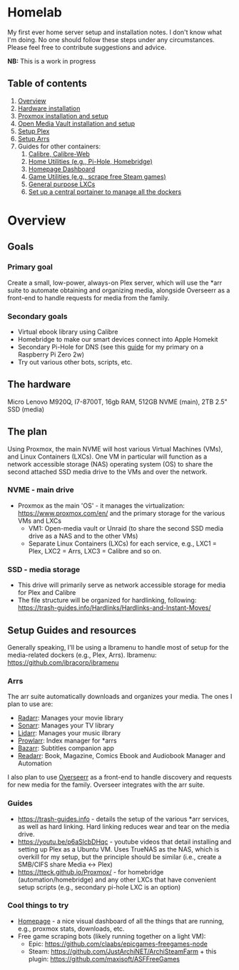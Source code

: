 # Homelab
My first ever home server setup and installation notes. I don't know what I'm doing. No one should follow these steps under any circumstances. Please feel free to contribute suggestions and advice.

**NB:** This is a work in progress

## Table of contents

1. [Overview](#Overview])
2. [Hardware installation](Hardware.md)
3. [Proxmox installation and setup](Proxmox.md)
4. [Open Media Vault installation and setup](OMV.md)
5. [Setup Plex](Plex/PlexLXC.md)
6. [Setup Arrs](Plex/Arrs.md)
7. Guides for other containers:
   1. [Calibre, Calibre-Web](LXCs/Media_Calibre.md)
   2. [Home Utilities (e.g., Pi-Hole, Homebridge)](LXCs/Home_Utilities.md)
   3. [Homepage Dashboard](LXCs/Dashboards_Homepage.md)
   4. [Game Utilities (e.g., scrape free Steam games)](LXCs/Game_Utilities.md)
   5. [General purpose LXCs](LXCs/General_LXCs.md)
   6. [Set up a central portainer to manage all the dockers](LXCs/Portainer.md)


# Overview

## Goals

### Primary goal

Create a small, low-power, always-on Plex server, which will use the *arr suite to automate obtaining and organizing media, alongside Overseerr as a front-end to handle requests for media from the family. 

### Secondary goals

- Virtual ebook library using Calibre 
- Homebridge to make our smart devices connect into Apple Homekit
- Secondary Pi-Hole for DNS (see this [guide](https://github.com/mgrimace/PiHole-Wireguard-and-Homebridge-on-Raspberry-Pi-Zero-2) for my primary on a Raspberry Pi Zero 2w)
- Try out various other bots, scripts, etc.

## The hardware

Micro Lenovo M920Q, I7-8700T, 16gb RAM, 512GB NVME (main), 2TB 2.5" SSD (media)

## The plan

Using Proxmox, the main NVME will host various Virtual Machines (VMs), and Linux Containers (LXCs). One VM in particular will function as a network accessible storage (NAS) operating system (OS) to share the second attached SSD media drive to the VMs and over the network. 

### NVME - main drive

- Proxmox as the main 'OS' - it manages the virtualization: https://www.proxmox.com/en/ and the primary storage for the various VMs and LXCs
  - VM1: Open-media vault or Unraid (to share the second SSD media drive as a NAS and to the other VMs) 
  - Separate Linux Containers (LXCs) for each service, e.g., LXC1 = Plex, LXC2 = Arrs, LXC3 = Calibre and so on.

### SSD - media storage

- This drive will primarily serve as network accessible storage for media for Plex and Calibre 
- The file structure will be organized for hardlinking, following: https://trash-guides.info/Hardlinks/Hardlinks-and-Instant-Moves/

## Setup Guides and resources

Generally speaking, I'll be using a Ibramenu to handle most of setup for the media-related dockers (e.g., Plex, Arrs). Ibramenu: https://github.com/ibracorp/ibramenu

### Arrs 

The arr suite automatically downloads and organizes your media. The ones I plan to use are:

- [Radarr](https://github.com/Radarr/Radarr): Manages your movie library
- [Sonarr](https://github.com/Sonarr/Sonarr): Manages your TV library
- [Lidarr](https://github.com/lidarr/Lidarr): Manages your music ilbrary
- [Prowlarr](https://github.com/Prowlarr/Prowlarr): Index manager for *arrs
- [Bazarr](https://www.bazarr.media): Subtitles companion app
- [Readarr](https://github.com/Readarr/Readarr): Book, Magazine, Comics Ebook and Audiobook Manager and Automation

I also plan to use [Overseerr](https://overseerr.dev) as a front-end to handle discovery and requests for new media for the family. Overseer integrates with the arr suite.

### Guides

- https://trash-guides.info - details the setup of the various *arr services, as well as hard linking. Hard linking reduces wear and tear on the media drive. 
- https://youtu.be/p6aSlcbDHqc - youtube videos that detail installing and setting up Plex as a Ubuntu VM. Uses TrueNAS as the NAS, which is overkill for my setup, but the principle should be similar (i.e., create a SMB/CIFS share Media <-> Plex)
- https://tteck.github.io/Proxmox/ - for homebridge (automation/homebridge) and any other LXCs that have convenient setup scripts (e.g., secondary pi-hole LXC is an option)

### Cool things to try

- [Homepage](https://gethomepage.dev/en/installation/) - a nice visual dashboard of all the things that are running, e.g., proxmox stats, downloads, etc. 
- Free game scraping bots (likely running together on a light VM):
  - Epic: https://github.com/claabs/epicgames-freegames-node
  - Steam: https://github.com/JustArchiNET/ArchiSteamFarm + this plugin: https://github.com/maxisoft/ASFFreeGames



